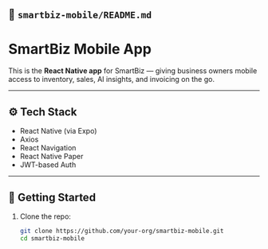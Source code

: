 
## 📁 `smartbiz-mobile/README.md`


# SmartBiz Mobile App

This is the **React Native app** for SmartBiz — giving business owners mobile access to inventory, sales, AI insights, and invoicing on the go.

---

## ⚙️ Tech Stack

- React Native (via Expo)
- Axios
- React Navigation
- React Native Paper
- JWT-based Auth

---

## 🚀 Getting Started

1. Clone the repo:
   ```bash
   git clone https://github.com/your-org/smartbiz-mobile.git
   cd smartbiz-mobile
